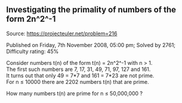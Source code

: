 Investigating the primality of numbers of the form 2n^2^-1
----------------------------------------------------------

Source: https://projecteuler.net/problem=216

Published on Friday, 7th November 2008, 05:00 pm; Solved by 2761;
Difficulty rating: 45%

Consider numbers t(n) of the form t(n) = 2n^2^-1 with n \> 1.\
 The first such numbers are 7, 17, 31, 49, 71, 97, 127 and 161.\
 It turns out that only 49 = 7\*7 and 161 = 7\*23 are not prime.\
 For n ≤ 10000 there are 2202 numbers t(n) that are prime.

How many numbers t(n) are prime for n ≤ 50,000,000 ?
